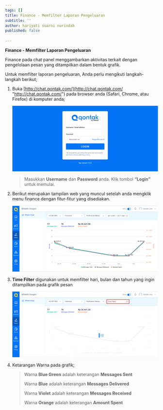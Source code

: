 ```yaml
---
tags: []
title: Finance - Memfilter Laporan Pengeluaran
subtitle: ''
author: hariyati suarni nurindah
published: false

---
```

**Finance - Memfilter Laporan Pengeluaran**

Finance pada chat panel  menggambarkan aktivitas terkait dengan pengelolaan pesan yang ditampilkan dalam bentuk grafik.

Untuk memfilter laporan pengeluaran, Anda perlu mengikuti langkah-langkah berikut;

1. Buka [http://chat.qontak.com/](http://chat.qontak.com/ "http://chat.qontak.com/") pada browser anda (Safari, Chrome, atau Firefox) di komputer anda;

   ![](/uploads/login-qontak-c.png)

   > Masukkan **Username** dan **Password** anda. Klik tombol **“Login”** untuk memulai.
2. Berikut merupakan tampilan web yang muncul setelah anda mengklik menu finance dengan fitur-fitur yang disediakan.

   ![](/uploads/finance.PNG)
3. **Time Filter** digunakan untuk memfilter hari, bulan dan tahun yang ingin ditampilkan pada grafik pesan

   ![](/uploads/finance1.PNG)
4. Ketarangan Warna pada grafik;

   > Warna **Blue Green** adalah keterangan **Messages Sent**
   >
   > Warna **Blue** adalah keterangan **Messages Delivered**
   >
   > Warna **Violet** adalah keterangan **Messages Received**
   >
   > Warna **Orange** adalah keterangan **Amount Spent**